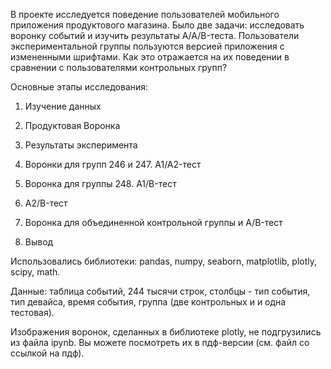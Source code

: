 В проекте исследуется поведение пользователей мобильного приложения продуктового магазина. Было две задачи: исследовать воронку событий и изучить результаты A/A/B-теста. Пользователи экспериментальной группы пользуются версией приложения с измененными шрифтами. Как это отражается на их поведении в сравнении с пользователями контрольных групп?

Основные этапы исследования:

1. Изучение данных

2. Продуктовая Воронка

3. Результаты эксперимента

4. Воронки для групп 246 и 247. A1/A2-тест

5. Воронка для группы 248. A1/B-тест

6. A2/B-тест

7. Воронка для объединенной контрольной группы и A/B-тест

8. Вывод

Использовались библиотеки: pandas, numpy, seaborn, matplotlib, plotly, scipy, math.

Данные: таблица событий, 244 тысячи строк, столбцы - тип события, тип девайса, время события, группа (две контрольных и и одна тестовая).

Изображения воронок, сделанных в библиотеке plotly, не подгрузились из файла ipynb. Вы можете посмотреть их в пдф-версии (см. файл со ссылкой на пдф).
